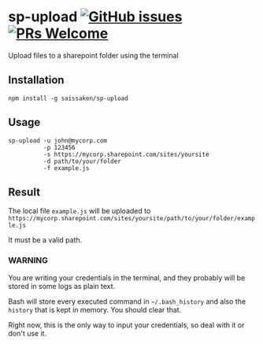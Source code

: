 # sp-upload  [![GitHub issues](https://img.shields.io/github/issues/Saissaken/sp-upload.svg)](https://github.com/Saissaken/sp-upload/issues) [![PRs Welcome](https://img.shields.io/badge/PRs-welcome-brightgreen.svg)](https://github.com/Saissaken/sp-upload/pulls)
Upload files to a sharepoint folder using the terminal


## Installation
```
npm install -g saissaken/sp-upload
```

## Usage
```
sp-upload -u john@mycorp.com 
          -p 123456 
          -s https://mycorp.sharepoint.com/sites/yoursite 
          -d path/to/your/folder 
          -f example.js
```

## Result
The local file `example.js` will be uploaded to `https://mycorp.sharepoint.com/sites/yoursite/path/to/your/folder/example.js`


It must be a valid path.


### WARNING
You are writing your credentials in the terminal, and they probably will be stored in some logs as plain text.

Bash will store every executed command in `~/.bash_history` and also the `history` that is kept in memory. You should clear that.

Right now, this is the only way to input your credentials, so deal with it or don't use it.
